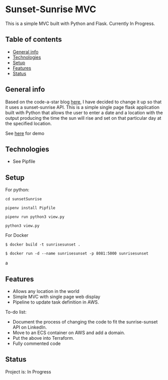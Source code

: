 # Sunset-Sunrise MVC
This is a simple MVC built with Python and Flask. Currently In Progress.

## Table of contents
* [General info](#general-info)
* [Technologies](#technologies)
* [Setup](#setup)
* [Features](#features)
* [Status](#status)

<a name="general-info"></a>
## General info

Based on the code-a-star blog [here](http://www.codeastar.com/flask-easy-web-app-python), I have decided to change it up so that it uses a sunset-sunrise API. This is a simple single page flask application built with Python that allows the user to enter a date and a location with the output producing the time the sun will rise and set on that particular day at the specified location. 

See [here](http://sunrise.harleybates.co.uk/) for demo

<a name="technologies"></a>
## Technologies

* See Pipfile

<a name="setup"></a>
## Setup

For python:

```
cd sunsetSunrise

pipenv install Pipfile

pipenv run python3 view.py

python3 view.py
```
 

For Docker  

```
$ docker build -t sunrisesunset .
 
$ docker run -d --name sunrisesunset -p 8081:5000 sunrisesunset
```

a<a name="features"></a>
## Features
* Allows any location in the world
* Simple MVC with single page web display
* Pipeline to update task definition in AWS.


To-do list: 
* Document the process of changing the code to fit the sunrise-sunset API on LinkedIn.
* Move to an ECS container on AWS and add a domain.
* Put the above into Terraform.
* Fully commented code

<a name="status"></a>
## Status
Project is: In Progress

